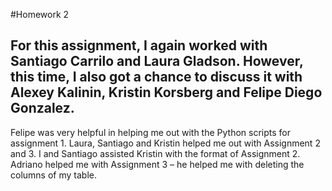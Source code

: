 #Homework 2 
## For this assignment, I again worked with Santiago Carrilo and Laura Gladson. However, this time, I also got a chance to discuss it with Alexey Kalinin, Kristin Korsberg and Felipe Diego Gonzalez. 
Felipe was very helpful in helping me out with the Python scripts for assignment 1. Laura, Santiago and Kristin helped me out with Assignment 2 and 3. 
I and Santiago assisted Kristin with the format of Assignment 2. Adriano helped me with Assignment 3 – he helped me with deleting the columns of my table.     

